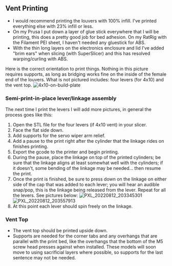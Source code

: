 ## Vent Printing

- I would recommend printing the louvers with 100% infill. I've printed everything else with 23% infill or less.
- On my Prusa I put down a layer of glue stick everywhere that I will be printing, this does a pretty good job for bed adhesion. On my RatRig with the Filament PEI sheet, I haven't needed any gluestick for ABS.
- With the thin long layers on the electronics enclosure and lid I've added "brim ears" when slicing (with SuperSlicer) and this has resolved warping/curling with ABS.

Here is the correct orientation to print things. Nothing in this picture requires supports, as long as bridging works fine on the inside of the female end of the louvers. What is not pictured includes: four levers (for 4x10) and the vent top.
![4x10-on-build-plate](https://user-images.githubusercontent.com/4724577/184463112-e18aceac-d279-469a-ad77-89d0d91e50bf.jpg)

### Semi-print-in-place lever/linkage assembly

The next time I print the levers I will add more pictures, in general the process goes like this:
1. Open the STL file for the four levers (if 4x10 vent) in your slicer.
2. Face the flat side down.
3. Add supports for the servo wiper arm relief.
4. Add a pause to the print right after the cylinder that the linkage rides on finishes printing.
5. Export the gcode to the printer and begin printing.
6. During the pause, place the linkage on top of the printed cylinders; be sure that the linkage aligns at least somewhat well with the cylinders; if it doesn't, some bending of the linkage may be needed... then resume the print. 
7. Once the print is finished, be sure to press down on the linkage on either side of the cap that was added to each lever; you will hear an audible snap/pop, this is the linkage being released from the lever. Repeat for all the levers. See pictures below:
![PXL_20220812_203345301](https://user-images.githubusercontent.com/4724577/184463430-79111150-4b26-4e60-8fb8-e5c4ca5b48d1.jpg)
![PXL_20220812_203557913](https://user-images.githubusercontent.com/4724577/184463431-fc98c2f6-2acf-437e-8567-8cfb148f5f4b.jpg)
8. At this point each lever should spin freely on the linkage.

### Vent Top
- The vent top should be printed upside down.
- Supports are needed for the corner tabs and any overhangs that are parallel with the print bed, like the overhangs that the bottom of the M5 screw head presses against when installed. These models will soon move to using sacrificial layers where possible, so supports for the last sentence may not be needed.
